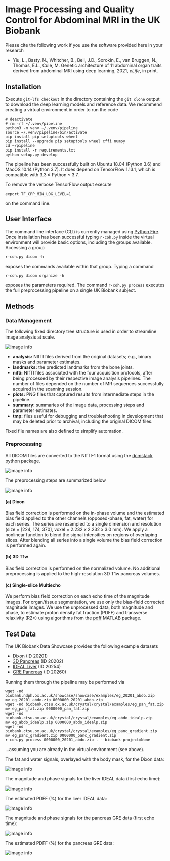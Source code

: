 # Image Processing and Quality Control for Abdominal MRI in the UK Biobank

Please cite the following work if you use the software provided here in your research
- Yiu, L., Basty, N., Whitcher, B., Bell, J.D., Sorokin, E., van Bruggen, N., Thomas, E.L., Cule, M.  Genetic 
architecture of 11 abdominal organ traits derived from abdominal MRI using deep learning, 2021, _eLife_, in print.

## Installation

Execute `git-lfs checkout` in the directory containing the `git clone` output to download the deep learning models and reference data.  We recommend creating a virtual environment in order to run the code 

```
# deactivate
# rm -rf ~/.venv/pipeline
python3 -m venv ~/.venv/pipeline
source ~/.venv/pipeline/bin/activate
pip install pip setuptools wheel
pip install --upgrade pip setuptools wheel cffi numpy
cd ~/pipeline
pip install -r requirements.txt
python setup.py develop
```

The pipeline has been successfully built on Ubuntu 18.04 (Python 3.6) and MacOS 10.14 (Python 3.7). It does depend on 
TensorFlow 1.13.1, which is compatible with 3.3 &leq; Python &leq; 3.7.

To remove the verbose TensorFlow output execute

```
export TF_CPP_MIN_LOG_LEVEL=1
```

on the command line.

## User Interface

The command line interface (CLI) is currently managed using [Python Fire][fire]. Once installation has been successful 
typing `r-coh.py` inside the virtual environment will provide basic options, including the groups available. 
Accessing a group

```
r-coh.py dicom -h
```

exposes the commands available within that group. Typing a command

```
r-coh.py dicom organize -h
```

exposes the parameters required. The command `r-coh.py process` executes the full preprocessing pipeline on a single UK 
Biobank subject. 

## Methods

### Data Management

The following fixed directory tree structure is used in order to streamline image analysis at scale.

![image info](./images/ukbb_abdominal_mri_pipelines_directories.png)

- **analysis:** NIfTI files derived from the original datasets; e.g., binary masks and parameter estimates.
- **landmarks:** the predicted landmarks from the bone joints.  
- **nifti:** NIfTI files associated with the four acquisition protocols, after being processed by their respective 
    image analysis pipelines. The number of files depended on the number of MR sequences successfully acquired in 
    the scanning session.
- **plots:** PNG files that captured results from intermediate steps in the pipeline.
- **summary:** summaries of the image data, processing steps and parameter estimates.
- **tmp:** files useful for debugging and troubleshooting in development that may be deleted prior to archival, 
    including the original DICOM files.  

Fixed file names are also defined to simplify automation.  

### Preprocessing

All DICOM files are converted to the NIfTI-1 format using the [dcmstack][dcmstack] python package.

![image info](./images/ukbb_abdominal_mri_pipelines_dicom.png)

The preprocessing steps are summarized below

![image info](./images/ukbb_abdominal_mri_pipelines_series.png)

#### (a) Dixon 

Bias field correction is performed on the in-phase volume and the estimated bias field applied to the other 
channels (opposed-phase, fat, water) for each series. The series are resampled to a single dimension and 
resolution (size = [224, 174, 370], voxel = 2.232 x 2.232 x 3.0 mm). We apply a nonlinear function to blend the 
signal intensities on regions of overlaping slices.  After blending all series into a single volume the bias field 
correction is performed again.

#### (b) 3D T1w 

Bias field correction is performed on the normalized volume. No additional preprocessing is applied to the 
high-resolution 3D T1w pancreas volumes.

#### (c) Single-slice Multiecho 

We perform bias field correction on each echo time of the magnitude images. For organ/tissue segmentation, we use 
only the bias-field corrected magnitude images. We use the unprocessed data, both magnitude and phase, to estimate 
proton density fat fraction (PDFF) and transverse relaxivity (R2*) using algorithms from the [pdff][pdff] MATLAB 
package.

## Test Data

The UK Biobank Data Showcase provides the following example datasets 

* [Dixon][20201] (ID 20201)
* [3D Pancreas][20203] (ID 20202)
* [IDEAL Liver][20254] (ID 20254) 
* [GRE Pancreas][20260] (ID 20260)

Running them through the pipeline may be performed via

```
wget -nd biobank.ndph.ox.ac.uk/showcase/showcase/examples/eg_20201_abdo.zip
mv eg_20201_abdo.zip 0000000_20201_abdo.zip
wget -nd biobank.ctsu.ox.ac.uk/crystal/crystal/examples/eg_pan_fat.zip
mv eg_pan_fat.zip 0000000_pan_fat.zip
wget -nd biobank.ctsu.ox.ac.uk/crystal/crystal/examples/eg_abdo_idealp.zip
mv eg_abdo_idealp.zip 0000000_abdo_idealp.zip
wget -nd biobank.ctsu.ox.ac.uk/crystal/crystal/examples/eg_panc_gradient.zip
mv eg_panc_gradient.zip 0000000_panc_gradient.zip
r-coh.py process 0000000_20201_abdo.zip . --biobank-project=None
```

...assuming you are already in the virtual environment (see above). 

The fat and water signals, overlayed with the body mask, for the Dixon data: 

![image info](./images/fat_water_mask.png)

The magnitude and phase signals for the liver IDEAL data (first echo time):

![image info](./images/ideal.png)

The estimated PDFF (%) for the liver IDEAL data:

![image info](./images/ideal_pdff.png)

The magnitude and phase signals for the pancreas GRE data (first echo time):

![image info](./images/gre.png)

The estimated PDFF (%) for the pancreas GRE data:

![image info](./images/gre_pdff.png)


[20201]: http://biobank.ndph.ox.ac.uk/showcase/refer.cgi?id=20201
[20203]: http://biobank.ctsu.ox.ac.uk/crystal/refer.cgi?id=1424
[20254]: http://biobank.ctsu.ox.ac.uk/crystal/refer.cgi?id=558
[20260]: http://biobank.ctsu.ox.ac.uk/crystal/refer.cgi?id=775
[fire]: https://google.github.io/python-fire
[dcmstack]: https://github.com/moloney/dcmstack
[pdff]: https://github.com/marcsous/pdff
 
